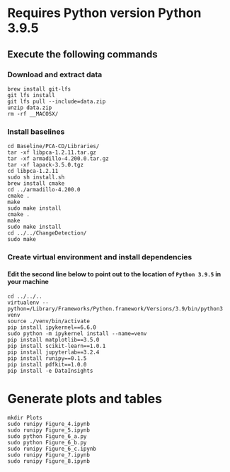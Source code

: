 # Requires Python version Python 3.9.5
## Execute the following commands

### Download and extract data
```
brew install git-lfs
git lfs install
git lfs pull --include=data.zip
unzip data.zip
rm -rf __MACOSX/
```

### Install baselines
```
cd Baseline/PCA-CD/Libraries/
tar -xf libpca-1.2.11.tar.gz
tar -xf armadillo-4.200.0.tar.gz 
tar -xf lapack-3.5.0.tgz
cd libpca-1.2.11
sudo sh install.sh
brew install cmake
cd ../armadillo-4.200.0
cmake .
make
sudo make install
cmake .
make
sudo make install
cd ../../ChangeDetection/
sudo make
```

### Create virtual environment and install dependencies
#### Edit the second line below to point out to the location of `Python 3.9.5` in your machine
```
cd ../../..
virtualenv --python=/Library/Frameworks/Python.framework/Versions/3.9/bin/python3 venv
source ./venv/bin/activate
pip install ipykernel==6.6.0
sudo python -m ipykernel install --name=venv
pip install matplotlib==3.5.0
pip install scikit-learn==1.0.1
pip install jupyterlab==3.2.4
pip install runipy==0.1.5
pip install pdfkit==1.0.0
pip install -e DataInsights
```

# Generate plots and tables

```
mkdir Plots
sudo runipy Figure_4.ipynb
sudo runipy Figure_5.ipynb
sudo python Figure_6_a.py
sudo python Figure_6_b.py
sudo runipy Figure_6_c.ipynb
sudo runipy Figure_7.ipynb
sudo runipy Figure_8.ipynb
```
